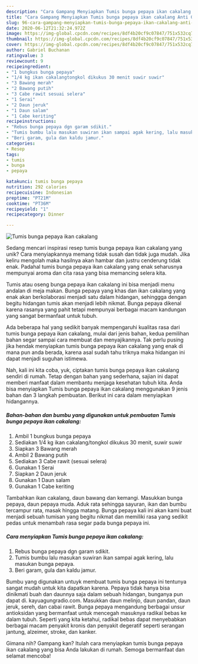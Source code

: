 ```yaml
---
description: "Cara Gampang Menyiapkan Tumis bunga pepaya ikan cakalang Anti Gagal"
title: "Cara Gampang Menyiapkan Tumis bunga pepaya ikan cakalang Anti Gagal"
slug: 96-cara-gampang-menyiapkan-tumis-bunga-pepaya-ikan-cakalang-anti-gagal
date: 2020-06-12T21:32:24.972Z
image: https://img-global.cpcdn.com/recipes/8df4b20cf9c07847/751x532cq70/tumis-bunga-pepaya-ikan-cakalang-foto-resep-utama.jpg
thumbnail: https://img-global.cpcdn.com/recipes/8df4b20cf9c07847/751x532cq70/tumis-bunga-pepaya-ikan-cakalang-foto-resep-utama.jpg
cover: https://img-global.cpcdn.com/recipes/8df4b20cf9c07847/751x532cq70/tumis-bunga-pepaya-ikan-cakalang-foto-resep-utama.jpg
author: Gabriel Buchanan
ratingvalue: 3
reviewcount: 9
recipeingredient:
- "1 bungkus bunga pepaya"
- "1/4 kg ikan cakalangtongkol dikukus 30 menit suwir suwir"
- "3 Bawang merah"
- "2 Bawang putih"
- "3 Cabe rawit sesuai selera"
- "1 Serai"
- "2 Daun jeruk"
- "1 Daun salam"
- "1 Cabe keriting"
recipeinstructions:
- "Rebus bunga pepaya dgn garam sdikit."
- "Tumis bumbu lalu masukan suwiran ikan sampai agak kering, lalu masukan bunga pepaya."
- "Beri garam, gula dan kaldu jamur."
categories:
- Resep
tags:
- tumis
- bunga
- pepaya

katakunci: tumis bunga pepaya 
nutrition: 292 calories
recipecuisine: Indonesian
preptime: "PT21M"
cooktime: "PT36M"
recipeyield: "1"
recipecategory: Dinner

---
```



![Tumis bunga pepaya ikan cakalang](https://img-global.cpcdn.com/recipes/8df4b20cf9c07847/751x532cq70/tumis-bunga-pepaya-ikan-cakalang-foto-resep-utama.jpg)

Sedang mencari inspirasi resep tumis bunga pepaya ikan cakalang yang unik? Cara menyiapkannya memang tidak susah dan tidak juga mudah. Jika keliru mengolah maka hasilnya akan hambar dan justru cenderung tidak enak. Padahal tumis bunga pepaya ikan cakalang yang enak seharusnya mempunyai aroma dan cita rasa yang bisa memancing selera kita.

Tumis atau oseng bunga pepaya ikan cakalang ini bisa menjadi menu andalan di meja makan. Bunga pepaya yang khas dan ikan cakalang yang enak akan berkolaborasi menjadi satu dalam hidangan, sehinggga dengan begitu hidangan tumis akan menjadi lebih nikmat. Bunga pepaya dikenal karena rasanya yang pahit tetapi mempunyai berbagai macam kandungan yang sangat bermanfaat untuk tubuh.

Ada beberapa hal yang sedikit banyak mempengaruhi kualitas rasa dari tumis bunga pepaya ikan cakalang, mulai dari jenis bahan, kedua pemilihan bahan segar sampai cara membuat dan menyajikannya. Tak perlu pusing jika hendak menyiapkan tumis bunga pepaya ikan cakalang yang enak di mana pun anda berada, karena asal sudah tahu triknya maka hidangan ini dapat menjadi suguhan istimewa.


Nah, kali ini kita coba, yuk, ciptakan tumis bunga pepaya ikan cakalang sendiri di rumah. Tetap dengan bahan yang sederhana, sajian ini dapat memberi manfaat dalam membantu menjaga kesehatan tubuh kita. Anda bisa menyiapkan Tumis bunga pepaya ikan cakalang menggunakan 9 jenis bahan dan 3 langkah pembuatan. Berikut ini cara dalam menyiapkan hidangannya.

<!--inarticleads1-->

##### Bahan-bahan dan bumbu yang digunakan untuk pembuatan Tumis bunga pepaya ikan cakalang:

1. Ambil 1 bungkus bunga pepaya
1. Sediakan 1/4 kg ikan cakalang/tongkol dikukus 30 menit, suwir suwir
1. Siapkan 3 Bawang merah
1. Ambil 2 Bawang putih
1. Sediakan 3 Cabe rawit (sesuai selera)
1. Gunakan 1 Serai
1. Siapkan 2 Daun jeruk
1. Gunakan 1 Daun salam
1. Gunakan 1 Cabe keriting


Tambahkan ikan cakalang, daun bawang dan kemangi. Masukkan bunga pepaya, daun pepaya muda. Aduk rata sehingga sayuran, ikan dan bumbu tercampur rata, masak hingga matang. Bunga pepaya kali ini akan kami buat menjadi sebuah tumisan yang begitu nikmat dan memiliki rasa yang sedikit pedas untuk menambah rasa segar pada bunga pepaya ini. 

<!--inarticleads2-->

##### Cara menyiapkan Tumis bunga pepaya ikan cakalang:

1. Rebus bunga pepaya dgn garam sdikit.
1. Tumis bumbu lalu masukan suwiran ikan sampai agak kering, lalu masukan bunga pepaya.
1. Beri garam, gula dan kaldu jamur.


Bumbu yang digunakan untuyk membuat tumis bunga pepaya ini tentunya sangat mudah untuk kita dapatkan karena. Pepaya tidak hanya bisa dinikmati buah dan daunnya saja dalam sebuah hidangan, bunganya pun dapat di. kayuagungradio.com. Masukkan daun melinjo, daun pandan, daun jeruk, sereh, dan cabai rawit. Bunga pepaya mengandung berbagai unsur antioksidan yang bermanfaat untuk mencegah masuknya radikal bebas ke dalam tubuh. Seperti yang kita ketahui, radikal bebas dapat menyebabkan berbagai macam penyakit kronis dan penyakit degeratif seperti serangan jantung, alzeimer, stroke, dan kanker. 

Gimana nih? Gampang kan? Itulah cara menyiapkan tumis bunga pepaya ikan cakalang yang bisa Anda lakukan di rumah. Semoga bermanfaat dan selamat mencoba!
